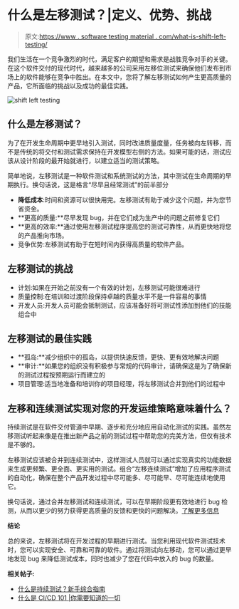 # 什么是左移测试？|定义、优势、挑战

> 原文:[https://www . software testing material . com/what-is-shift-left-testing/](https://www.softwaretestingmaterial.com/what-is-shift-left-testing/)

我们生活在一个竞争激烈的时代，满足客户的期望和需求是战胜竞争对手的关键。在这个软件交付的现代时代，越来越多的公司采用左移位测试来确保他们发布到市场上的软件能够在竞争中胜出。在本文中，您将了解左移测试如何产生更高质量的产品，它所面临的挑战以及成功的最佳实践。

![shift left testing](img/5c9272647f7d53c8561d48f2544b3608.png)

## **什么是左移测试？**

为了在开发生命周期中更早地引入测试，同时改进质量度量，任务被向左转移，而不是传统的将交付和测试需求保持在开发模型右侧的方法。如果可能的话，测试应该从设计阶段的最开始就进行，以建立适当的测试策略。

简单地说，左移测试是一种软件测试和系统测试的方法，其中测试在生命周期的早期执行。换句话说，这是格言“尽早且经常测试”的前半部分

*   **降低成本**:时间和资源可以很快用完。左移测试有助于减少这个问题，并为您节省资金。
*   **更高的质量:**尽早发现 bug，并在它们成为生产中的问题之前修复它们
*   **更高的效率:**通过使用左移测试程序提高您的测试可靠性，从而更快地将您的产品推向市场。
*   竞争优势:左移测试有助于在短时间内获得高质量的软件产品。

## **左移测试的挑战**

*   计划:如果在开始之前没有一个有效的计划，左移测试可能很难进行
*   质量控制:在培训和过渡阶段保持卓越的质量水平不是一件容易的事情
*   开发人员:开发人员可能会抵制测试，应该准备好将可测试性添加到他们的技能组合中

## **左移测试的最佳实践**

*   **孤岛:**减少组织中的孤岛，以提供快速反馈，更快、更有效地解决问题
*   **审计:**如果您的组织没有积极参与常规的代码审计，请确保这是为了确保新的测试过程按预期运行而建立的
*   项目管理:适当地准备和培训你的项目经理，将左移测试合并到他们的过程中

## **左移和连续测试实现对您的开发运维策略意味着什么？**

持续测试是在软件交付管道中早期、逐步和充分地应用自动化测试的实践。虽然左移测试听起来像是在推出新产品之前的测试过程中帮助您的完美方法，但仅有技术是不够的。

左移测试应该被合并到连续测试中，这样测试人员就可以通过实现真实的功能数据来生成更频繁、更全面、更实用的测试。组合“左移连续测试”增加了应用程序测试的自动化，确保在整个产品开发过程中尽可能多、尽可能早、尽可能连续地使用它。

换句话说，通过合并左移测试和连续测试，可以在早期阶段更有效地进行 bug 检测，从而以更少的努力获得更高质量的反馈和更快的问题解决。[了解更多信息](https://www.katalon.com/resources-center/blog/shift-left-testing-approach/)

**结论**

总的来说，左移测试将在开发过程的早期进行测试。当您利用现代软件测试技术时，您可以实现安全、可靠和可靠的软件。通过将测试向左移动，您可以通过更早地发现 bug 来降低测试成本，同时也减少了您在代码中放入的 bug 的数量。

**相关帖子:**

*   [什么是持续测试？新手综合指南](https://www.softwaretestingmaterial.com/what-is-continuous-testing/)
*   [什么是 CI/CD 101 |你需要知道的一切](https://www.softwaretestingmaterial.com/what-is-ci-cd/)